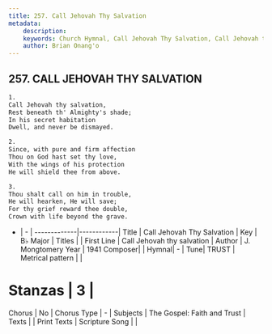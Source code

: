 ```yaml
---
title: 257. Call Jehovah Thy Salvation
metadata:
    description: 
    keywords: Church Hymnal, Call Jehovah Thy Salvation, Call Jehovah thy salvation, 
    author: Brian Onang'o
---
```



## 257. CALL JEHOVAH THY SALVATION

```txt
1.
Call Jehovah thy salvation, 
Rest beneath th' Almighty's shade; 
In his secret habitation 
Dwell, and never be dismayed. 

2.
Since, with pure and firm affection 
Thou on God hast set thy love, 
With the wings of his protection 
He will shield thee from above. 

3.
Thou shalt call on him in trouble, 
He will hearken, He will save; 
For thy grief reward thee double, 
Crown with life beyond the grave.

```

- |   -  |
-------------|------------|
Title | Call Jehovah Thy Salvation |
Key | B♭ Major |
Titles |  |
First Line | Call Jehovah thy salvation |
Author | J. Mongtomery
Year | 1941
Composer|  |
Hymnal|  - |
Tune| TRUST |
Metrical pattern | |
# Stanzas | 3 |
Chorus | No |
Chorus Type | - |
Subjects | The Gospel: Faith and Trust |
Texts |  |
Print Texts | 
Scripture Song |  |
  
